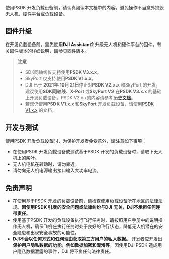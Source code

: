 
使用PSDK 开发负载设备前，请认真阅读本文档中的内容，避免操作不当意外损毁无人机、硬件平台或负载设备。  

## 固件升级
在开发负载设备前，需先使用**DJI Assistant2** 升级无人机和硬件平台的固件，有关固件版本的详细说明，请参见[固件版本](https://developer.dji.com/doc/payload-sdk-tutorial/cn/whats-new/version-announcement.html)。

> **注意**
> * SDK同轴线仅支持使用**PSDK V3.x.x**。
> * SkyPort 仅支持使用**PSDK V1.x.x**。
> * DJI 已于 **2021年 10月 21日**停止对**PSDK V2.x.x** 和SkyPort 的开发，建议使用**SDK同轴线**、**X-Port** 或**SkyPort V2** 在**PSDK V3.x.x** 的基础上开发负载设备。PSDK V2.x.x的内容请参考[历史文档](https://developer.dji.com/cn/document/26cd55ae-ef09-4463-b941-d6bb2bb98461)。
> * 若您仍使用**PSDK V1.x.x** 和**SkyPort** 开发负载设备，请使用[PSDK V1.x.x](https://terra-1-g.djicdn.com/71a7d383e71a4fb8887a310eb746b47f/psdk/payload-sdk-doc-1.0.zip) 的文档。

## 开发与测试
使用PSDK 开发负载设备时，为保护开发者免受意外，请注意如下事项：
* 在使用PSDK 开发负载设备或测试基于PSDK 开发的负载设备时，请取下无人机上的桨叶。
* 无人机电机在转动时，请勿靠近。
* 请勿向无人机电源输出接口输入大功率电流。

## 免责声明
* 在使用基于PSDK 开发的负载设备前，请检查使用负载设备所在地区的法律法规。**因使用PSDK 引发的安全问题或法律纠纷与DJI 无关，DJI不承担任何连带责任**。
* 使用基于PSDK 开发的负载设备执行飞行任务时，请按照用户手册中的说明操作无人机，确保飞机在执行任务时处于良好的飞行状态，降低无人机潜在的安全隐患和出现安全事故的可能性。
* **DJI不会以任何方式和任何理由获取第三方用户的私人数据。** 开发者应开发出**保护用户隐私数据的功能，例如数据加密和混淆等**。因使用DJI PSDK 造成用户隐私数据泄露的事件，DJI 将不负任何法律责任。

